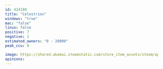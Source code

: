 ```yaml
---
id: 424100
title: "Celestrion"
windows: "true"
mac: "false"
linux: false
positive: 7
negative: 2
estimated_owners: "0 - 20000"
peak_ccu: 0

image: https://shared.akamai.steamstatic.com/store_item_assets/steam/apps/424100/header.jpg?t=1455220662
opinions:
---
```

